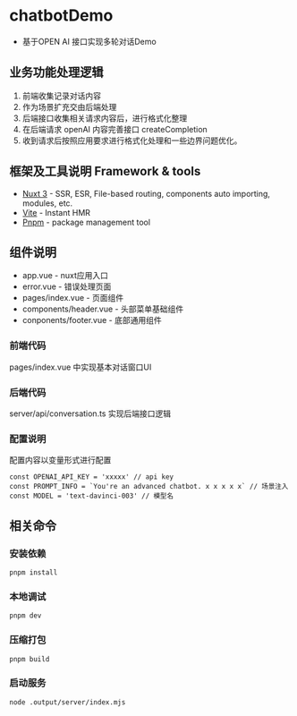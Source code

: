 # chatbotDemo
* 基于OPEN AI 接口实现多轮对话Demo
## 业务功能处理逻辑
1. 前端收集记录对话内容
2. 作为场景扩充交由后端处理
3. 后端接口收集相关请求内容后，进行格式化整理
4. 在后端请求 openAI 内容完善接口 createCompletion
5. 收到请求后按照应用要求进行格式化处理和一些边界问题优化。

## 框架及工具说明 Framework & tools
- [Nuxt 3](https://v3.nuxtjs.org) - SSR, ESR, File-based routing, components auto importing, modules, etc.
- [Vite](https://cn.vitejs.dev/) - Instant HMR
- [Pnpm](https://pnpm.io/) - package management tool

## 组件说明
- app.vue - nuxt应用入口
- error.vue - 错误处理页面
- pages/index.vue - 页面组件
- components/header.vue - 头部菜单基础组件
- conponents/footer.vue - 底部通用组件

### 前端代码
pages/index.vue 中实现基本对话窗口UI

### 后端代码
server/api/conversation.ts 实现后端接口逻辑

### 配置说明
配置内容以变量形式进行配置

```node
const OPENAI_API_KEY = 'xxxxx' // api key
const PROMPT_INFO = `You're an advanced chatbot. x x x x x` // 场景注入
const MODEL = 'text-davinci-003' // 模型名
```

## 相关命令

### 安装依赖
```shell
pnpm install
```

### 本地调试
```shell
pnpm dev
```

### 压缩打包
```shell
pnpm build
```

### 启动服务
```shell
node .output/server/index.mjs 
```
